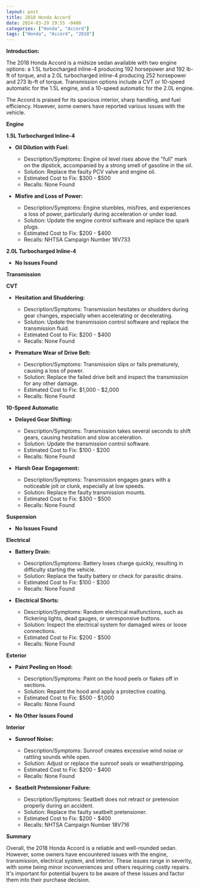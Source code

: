 ```yaml
---
layout: post
title: 2018 Honda Accord
date: 2024-03-29 19:55 -0400
categories: ["Honda", "Accord"]
tags: ["Honda", "Accord", "2018"]
---
```

**Introduction:**

The 2018 Honda Accord is a midsize sedan available with two engine options: a 1.5L turbocharged inline-4 producing 192 horsepower and 192 lb-ft of torque, and a 2.0L turbocharged inline-4 producing 252 horsepower and 273 lb-ft of torque. Transmission options include a CVT or 10-speed automatic for the 1.5L engine, and a 10-speed automatic for the 2.0L engine.

The Accord is praised for its spacious interior, sharp handling, and fuel efficiency. However, some owners have reported various issues with the vehicle.

**Engine**

**1.5L Turbocharged Inline-4**

- **Oil Dilution with Fuel:**
    - Description/Symptoms: Engine oil level rises above the "full" mark on the dipstick, accompanied by a strong smell of gasoline in the oil.
    - Solution: Replace the faulty PCV valve and engine oil.
    - Estimated Cost to Fix: $300 - $500
    - Recalls: None Found

- **Misfire and Loss of Power:**
    - Description/Symptoms: Engine stumbles, misfires, and experiences a loss of power, particularly during acceleration or under load.
    - Solution: Update the engine control software and replace the spark plugs.
    - Estimated Cost to Fix: $200 - $400
    - Recalls: NHTSA Campaign Number 18V733

**2.0L Turbocharged Inline-4**

- **No Issues Found**

**Transmission**

**CVT**

- **Hesitation and Shuddering:**
    - Description/Symptoms: Transmission hesitates or shudders during gear changes, especially when accelerating or decelerating.
    - Solution: Update the transmission control software and replace the transmission fluid.
    - Estimated Cost to Fix: $200 - $400
    - Recalls: None Found

- **Premature Wear of Drive Belt:**
    - Description/Symptoms: Transmission slips or fails prematurely, causing a loss of power.
    - Solution: Replace the failed drive belt and inspect the transmission for any other damage.
    - Estimated Cost to Fix: $1,000 - $2,000
    - Recalls: None Found

**10-Speed Automatic**

- **Delayed Gear Shifting:**
    - Description/Symptoms: Transmission takes several seconds to shift gears, causing hesitation and slow acceleration.
    - Solution: Update the transmission control software.
    - Estimated Cost to Fix: $100 - $200
    - Recalls: None Found

- **Harsh Gear Engagement:**
    - Description/Symptoms: Transmission engages gears with a noticeable jolt or clunk, especially at low speeds.
    - Solution: Replace the faulty transmission mounts.
    - Estimated Cost to Fix: $300 - $500
    - Recalls: None Found

**Suspension**

- **No Issues Found**

**Electrical**

- **Battery Drain:**
    - Description/Symptoms: Battery loses charge quickly, resulting in difficulty starting the vehicle.
    - Solution: Replace the faulty battery or check for parasitic drains.
    - Estimated Cost to Fix: $100 - $300
    - Recalls: None Found

- **Electrical Shorts:**
    - Description/Symptoms: Random electrical malfunctions, such as flickering lights, dead gauges, or unresponsive buttons.
    - Solution: Inspect the electrical system for damaged wires or loose connections.
    - Estimated Cost to Fix: $200 - $500
    - Recalls: None Found

**Exterior**

- **Paint Peeling on Hood:**
    - Description/Symptoms: Paint on the hood peels or flakes off in sections.
    - Solution: Repaint the hood and apply a protective coating.
    - Estimated Cost to Fix: $500 - $1,000
    - Recalls: None Found

- **No Other Issues Found**

**Interior**

- **Sunroof Noise:**
    - Description/Symptoms: Sunroof creates excessive wind noise or rattling sounds while open.
    - Solution: Adjust or replace the sunroof seals or weatherstripping.
    - Estimated Cost to Fix: $200 - $400
    - Recalls: None Found

- **Seatbelt Pretensioner Failure:**
    - Description/Symptoms: Seatbelt does not retract or pretension properly during an accident.
    - Solution: Replace the faulty seatbelt pretensioner.
    - Estimated Cost to Fix: $200 - $400
    - Recalls: NHTSA Campaign Number 18V716

**Summary**

Overall, the 2018 Honda Accord is a reliable and well-rounded sedan. However, some owners have encountered issues with the engine, transmission, electrical system, and interior. These issues range in severity, with some being minor inconveniences and others requiring costly repairs. It's important for potential buyers to be aware of these issues and factor them into their purchase decision.
